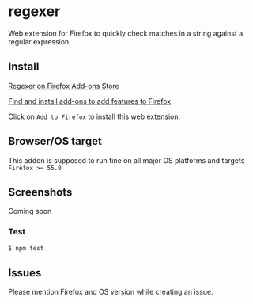 # regexer 

Web extension for Firefox to quickly check matches in a string against a regular expression.

## Install

[Regexer on Firefox Add-ons Store](https://addons.mozilla.org/en-US/firefox/addon/regxer/)

[Find and install add-ons to add features to Firefox](https://support.mozilla.org/en-US/kb/find-and-install-add-ons-add-features-to-firefox)

Click on `Add to Firefox` to install this web extension.

## Browser/OS target

This addon is supposed to run fine on all major OS platforms and targets `Firefox >= 55.0`

## Screenshots

Coming soon

### Test


```bash
$ npm test
```

## Issues

Please mention Firefox and OS version while creating an issue.
